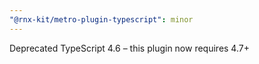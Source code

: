 ```yaml
---
"@rnx-kit/metro-plugin-typescript": minor
---
```


Deprecated TypeScript 4.6 – this plugin now requires 4.7+
